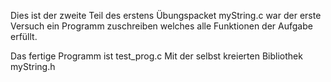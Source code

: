 Dies ist der zweite Teil des erstens Übungspacket
myString.c war der erste Versuch ein Programm zuschreiben welches alle Funktionen der Aufgabe erfüllt.

Das fertige Programm ist test_prog.c
Mit der selbst kreierten Bibliothek myString.h

